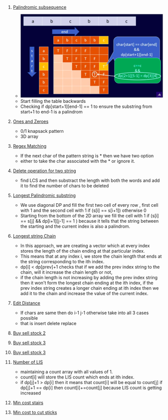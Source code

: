 1. [Palindromic subsequence](https://leetcode.com/problems/palindromic-substrings/submissions/)

   - ![img](../ss/palindromic.png)
   - Start filling the table backwards
   - Checking if dp[start+1][end-1] == 1 to ensure the substring from start+1 to end-1 is a palindrom

2. [Ones and Zeroes](https://leetcode.com/problems/ones-and-zeroes/submissions/)

   - 0/1 knapsack pattern
   - 3D array

3. [Regex Matching](https://leetcode.com/problems/regular-expression-matching/submissions/)

   - If the next char of the pattern string is \* then we have two option
   - either to take the char associated with the \* or ignore it.

4. [Delete operation for two string](https://leetcode.com/problems/delete-operation-for-two-strings/)

   - find LCS and then substract the length with both the words and add it to find the number of chars to be deleted

5. [Longest Palindromic substring](https://leetcode.com/problems/longest-palindromic-substring/)

   - We use diagonal DP and fill the first two cell of every row , first cell with 1 and the second cell with 1 if (s[i] == s[i+1]) otherwise 0
   - Starting from the bottom of the 2D array we fill the cell with 1 if (s[i] == s[j] && dp[i+1][j-1] == 1 ) because it tells that the string between the starting and the current index is also a palindrom.

6. [Longest string Chain](https://leetcode.com/problems/longest-string-chain/submissions/)

   - In this approach, we are creating a vector which at every index stores the length of the chain ending at that particular index.
   - This means that at any index i, we store the chain length that ends at the string corresponding to the ith index.
   - dp[i] < dp[prev]+1 checks that if we add the prev index string to the chain, will it increase the chain length or not,
   - if the chain length is not increasing by adding the prev index string then it won't form the longest chain ending at the ith index, if the prev index string creates a longer chain ending at ith index then we add it to the chain and increase the value of the current index.

7. [Edit Distance](https://leetcode.com/problems/edit-distance/submissions/)

   - If chars are same then do i-1 j-1 otherwise take into all 3 cases possible
   - that is insert delete replace

8. [Buy sell stock 2](https://leetcode.com/problems/best-time-to-buy-and-sell-stock-ii/)

9. [Buy sell stock 3](https://leetcode.com/problems/best-time-to-buy-and-sell-stock-iii/submissions/)

10. [Buy sell stock 3](https://leetcode.com/problems/best-time-to-buy-and-sell-stock-iv/submissions/)

11. [Number of LIS](https://www.codingninjas.com/codestudio/problems/number-of-longest-increasing-subsequence_3751627?source=youtube&campaign=striver_dp_videos&utm_source=youtube&utm_medium=affiliate&utm_campaign=striver_dp_videos&leftPanelTab=1)

    - maintaining a count array with all values of 1.
    - count[i] will store the LIS count which ends at ith index.
    - if dp[j]+1 > dp[i] then it means that count[i] will be equal to count[j] if dp[j]+1 == dp[i] then count[i]+=count[j] because LIS count is getting increased

12. [Min cost stairs](https://leetcode.com/problems/min-cost-climbing-stairs/submissions/)

13. [Min cost to cut sticks](https://leetcode.com/problems/minimum-cost-to-cut-a-stick/)
